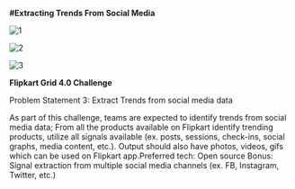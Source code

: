 **#Extracting Trends From Social Media**

![1](https://user-images.githubusercontent.com/76240891/210323111-4603d248-e3f4-4328-8ee0-9977b84950c3.png)


![2](https://user-images.githubusercontent.com/76240891/210322170-28c823d7-456d-4815-a1d3-09a40a65a281.png)

![3](https://user-images.githubusercontent.com/76240891/210322178-91492904-fab5-4fee-bc62-dd376cf5b902.png)


**Flipkart Grid 4.0 Challenge**

Problem Statement 3: Extract Trends from social media data

As part of this challenge, teams are expected to identify trends from social media data; From all the
products available on Flipkart identify trending products, utilize all signals available (ex. posts, sessions,
check-ins, social graphs, media content, etc.). Output should also have photos, videos, gifs which can be
used on Flipkart app.Preferred tech: Open source
Bonus: Signal extraction from multiple social media channels (ex. FB, Instagram, Twitter, etc.)
